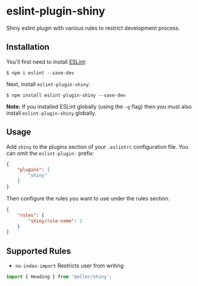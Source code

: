 # eslint-plugin-shiny

Shiny eslint plugin with various rules to restrict
development process.

## Installation

You'll first need to install [ESLint](http://eslint.org):

```
$ npm i eslint --save-dev
```

Next, install `eslint-plugin-shiny`:

```
$ npm install eslint-plugin-shiny --save-dev
```

**Note:** If you installed ESLint globally (using the `-g` flag) then you must also install `eslint-plugin-shiny` globally.

## Usage

Add `shiny` to the plugins section of your `.eslintrc` configuration file. You can omit the `eslint-plugin-` prefix:

```json
{
    "plugins": [
        "shiny"
    ]
}
```


Then configure the rules you want to use under the rules section.

```json
{
    "rules": {
        "shiny/rule-name": 2
    }
}
```

## Supported Rules

* `no-index-import` Restricts user from writing
```javascript
import { Heading } from '@aller/shiny';
```





